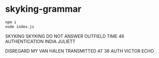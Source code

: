 # skyking-grammar

```bash
npm i
node index.js
```

SKYKING SKYKING DO NOT ANSWER OUTFIELD TIME 46 AUTHENTICATION INDIA JULIETT

DISREGARD MY VAN HALEN TRANSMITTED AT 36 AUTH VICTOR ECHO
